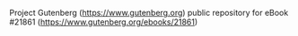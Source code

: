 Project Gutenberg (https://www.gutenberg.org) public repository for eBook #21861 (https://www.gutenberg.org/ebooks/21861)
